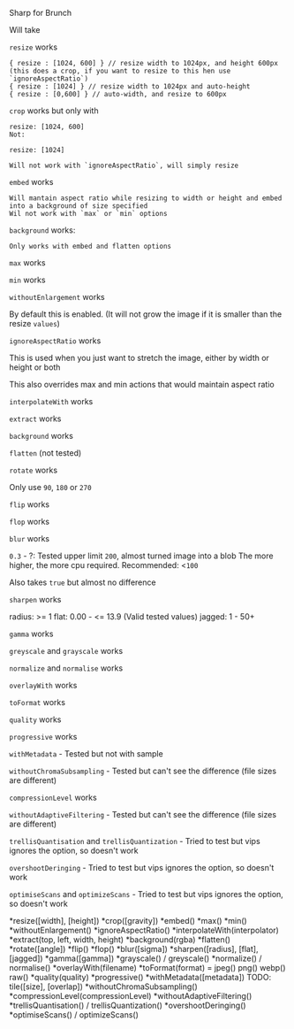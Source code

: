Sharp for Brunch

Will take

`resize` works

    { resize : [1024, 600] } // resize width to 1024px, and height 600px (this does a crop, if you want to resize to this hen use `ignoreAspectRatio`)
    { resize : [1024] } // resize width to 1024px and auto-height
    { resize : [0,600] } // auto-width, and resize to 600px

`crop` works but only with

    resize: [1024, 600]
    Not:

    resize: [1024]

    Will not work with `ignoreAspectRatio`, will simply resize

`embed` works

    Will mantain aspect ratio while resizing to width or height and embed into a background of size specified
    Wil not work with `max` or `min` options

`background` works:

    Only works with embed and flatten options

`max` works

`min` works

`withoutEnlargement` works

By default this is enabled. (It will not grow the image if it is smaller than the resize `values`)

`ignoreAspectRatio` works

This is used when you just want to stretch the image, either by width or height or both

This also overrides max and min actions that would maintain aspect ratio

`interpolateWith` works

`extract` works

`background` works

`flatten` (not tested)

`rotate` works

Only use `90`, `180` or `270`

`flip` works

`flop` works

`blur` works

`0.3` - ?: Tested upper limit `200`, almost turned image into a blob
The more higher, the more cpu required.
Recommended: <`100`

Also takes `true` but almost no difference

`sharpen` works

radius: >= 1
flat: 0.00 - <= 13.9 (Valid tested values)
jagged: 1 - 50+

`gamma` works

`greyscale` and `grayscale` works

`normalize` and `normalise` works

`overlayWith` works

`toFormat` works

`quality` works

`progressive` works

`withMetadata` - Tested but not with sample

`withoutChromaSubsampling` - Tested but can't see the difference (file sizes are different)

`compressionLevel` works

`withoutAdaptiveFiltering` - Tested but can't see the difference (file sizes are different)

`trellisQuantisation` and `trellisQuantization` - Tried to test but vips ignores the option, so doesn't work

`overshootDeringing` - Tried to test but vips ignores the option, so doesn't work

`optimiseScans` and `optimizeScans` - Tried to test but vips ignores the option, so doesn't work

*resize([width], [height])
*crop([gravity])
*embed()
*max()
*min()
*withoutEnlargement()
*ignoreAspectRatio()
*interpolateWith(interpolator)
*extract(top, left, width, height)
*background(rgba)
*flatten()
*rotate([angle])
*flip()
*flop()
*blur([sigma])
*sharpen([radius], [flat], [jagged])
*gamma([gamma])
*grayscale() / greyscale()
*normalize() / normalise()
*overlayWith(filename)
*toFormat(format) = jpeg() png() webp() raw()
*quality(quality)
*progressive()
*withMetadata([metadata])
TODO: tile([size], [overlap])
*withoutChromaSubsampling()
*compressionLevel(compressionLevel)
*withoutAdaptiveFiltering()
*trellisQuantisation() / trellisQuantization()
*overshootDeringing()
*optimiseScans() / optimizeScans()
